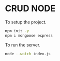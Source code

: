 # CRUD NODE

To setup the project.

```bash
npm init -y
npm i mongoose express
```

To run the server.

```bash
node --watch index.js
```
